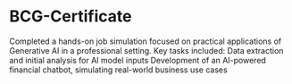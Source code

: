 # BCG-Certificate
Completed a hands-on job simulation focused on practical applications of Generative AI in a professional setting. Key tasks included:  Data extraction and initial analysis for AI model inputs  Development of an AI-powered financial chatbot, simulating real-world business use cases 

